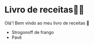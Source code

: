 # Livro de receitas:man_cook:



Olá'! Bem vindo ao meu livro de receitas :wave:

- Strogonoff de frango
- Pavê
